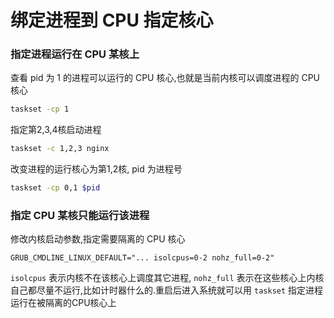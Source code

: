 # 绑定进程到 CPU 指定核心
### 指定进程运行在 CPU 某核上
查看 pid 为 1 的进程可以运行的 CPU 核心,也就是当前内核可以调度进程的 CPU 核心
```bash
taskset -cp 1
```
指定第2,3,4核启动进程
```bash
taskset -c 1,2,3 nginx
```
改变进程的运行核心为第1,2核, pid 为进程号
```bash
taskset -cp 0,1 $pid
```
### 指定 CPU 某核只能运行该进程
修改内核启动参数,指定需要隔离的 CPU 核心
```
GRUB_CMDLINE_LINUX_DEFAULT="... isolcpus=0-2 nohz_full=0-2"
```
`isolcpus` 表示内核不在该核心上调度其它进程, `nohz_full` 表示在这些核心上内核自己都尽量不运行,比如计时器什么的.重启后进入系统就可以用 `taskset` 指定进程运行在被隔离的CPU核心上